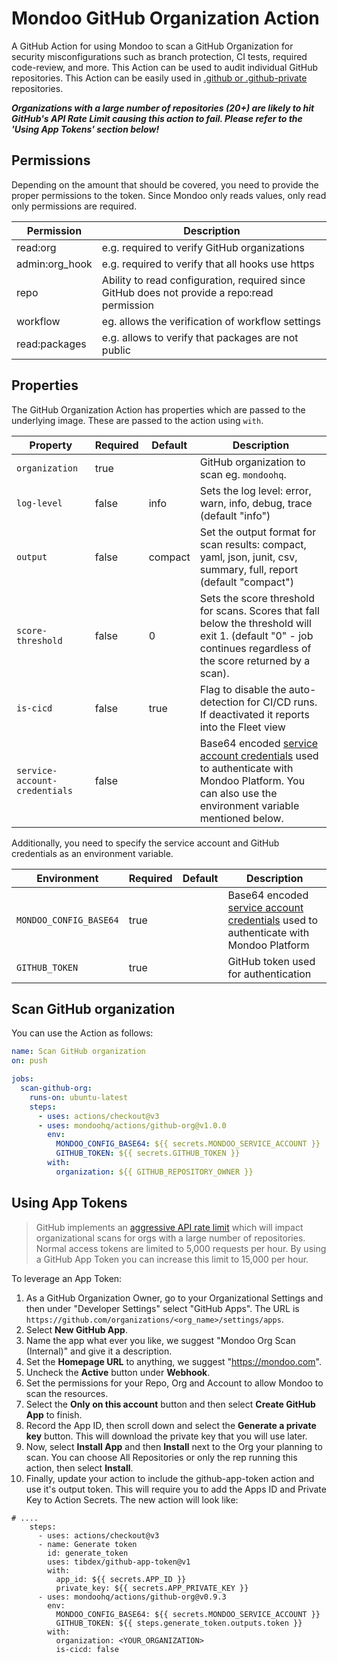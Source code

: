 # Mondoo GitHub Organization Action

A GitHub Action for using Mondoo to scan a GitHub Organization for security misconfigurations such as branch protection, CI tests, required code-review, and more. This Action can be used to audit individual GitHub repositories. This Action can be easily used in [.github or .github-private](https://docs.github.com/en/organizations/collaborating-with-groups-in-organizations/customizing-your-organizations-profile) repositories.

**_Organizations with a large number of repositories (20+) are likely to hit GitHub's API Rate Limit causing this action to fail. Please refer to the 'Using App Tokens' section below!_**

## Permissions

Depending on the amount that should be covered, you need to provide the proper permissions to the token. Since Mondoo only reads values, only read only permissions are required.

| Permission     | Description                                                                                  |
| -------------- | -------------------------------------------------------------------------------------------- |
| read:org       | e.g. required to verify GitHub organizations                                                 |
| admin:org_hook | e.g. required to verify that all hooks use https                                             |
| repo           | Ability to read configuration, required since GitHub does not provide a repo:read permission |
| workflow       | eg. allows the verification of workflow settings                                             |
| read:packages  | e.g. allows to verify that packages are not public                                           |

## Properties

The GitHub Organization Action has properties which are passed to the underlying image. These are passed to the action using `with`.

| Property                      | Required | Default | Description                                                                                                                                                                                                                      |
| ----------------------------- | -------- | ------- | -------------------------------------------------------------------------------------------------------------------------------------------------------------------------------------------------------------------------------- |
| `organization`                | true     |         | GitHub organization to scan eg. `mondoohq`.                                                                                                                                                                                      |
| `log-level`                   | false    | info    | Sets the log level: error, warn, info, debug, trace (default "info")                                                                                                                                                             |
| `output`                      | false    | compact | Set the output format for scan results: compact, yaml, json, junit, csv, summary, full, report (default "compact")                                                                                                               |
| `score-threshold`             | false    | 0       | Sets the score threshold for scans. Scores that fall below the threshold will exit 1. (default "0" - job continues regardless of the score returned by a scan).                                                                  |
| `is-cicd`                     | false    | true    | Flag to disable the auto-detection for CI/CD runs. If deactivated it reports into the Fleet view                                                                                                                                 |
| `service-account-credentials` | false    |         | Base64 encoded [service account credentials](https://mondoo.com/docs/platform/service_accounts/#creating-service-accounts) used to authenticate with Mondoo Platform. You can also use the environment variable mentioned below. |

Additionally, you need to specify the service account and GitHub credentials as an environment variable.

| Environment            | Required | Default | Description                                                                                                                                                          |
| ---------------------- | -------- | ------- | -------------------------------------------------------------------------------------------------------------------------------------------------------------------- |
| `MONDOO_CONFIG_BASE64` | true     |         | Base64 encoded [service account credentials](https://mondoo.com/docs/platform/service_accounts/#creating-service-accounts) used to authenticate with Mondoo Platform |
| `GITHUB_TOKEN`         | true     |         | GitHub token used for authentication                                                                                                                                 |

## Scan GitHub organization

You can use the Action as follows:

```yaml
name: Scan GitHub organization
on: push

jobs:
  scan-github-org:
    runs-on: ubuntu-latest
    steps:
      - uses: actions/checkout@v3
      - uses: mondoohq/actions/github-org@v1.0.0
        env:
          MONDOO_CONFIG_BASE64: ${{ secrets.MONDOO_SERVICE_ACCOUNT }}
          GITHUB_TOKEN: ${{ secrets.GITHUB_TOKEN }}
        with:
          organization: ${{ GITHUB_REPOSITORY_OWNER }}
```

## Using App Tokens

> GitHub implements an [aggressive API rate limit](https://docs.github.com/en/rest/overview/resources-in-the-rest-api?apiVersion=2022-11-28#rate-limiting) which will impact organizational scans for orgs with a large number of repositories. Normal access tokens are limited to 5,000 requests per hour. By using a GitHub App Token you can increase this limit to 15,000 per hour.

To leverage an App Token:

1. As a GitHub Organization Owner, go to your Organizational Settings and then under "Developer Settings" select "GitHub Apps". The URL is `https://github.com/organizations/<org_name>/settings/apps`.
2. Select **New GitHub App**.
3. Name the app what ever you like, we suggest "Mondoo Org Scan (Internal)" and give it a description.
4. Set the **Homepage URL** to anything, we suggest "https://mondoo.com".
5. Uncheck the **Active** button under **Webhook**.
6. Set the permissions for your Repo, Org and Account to allow Mondoo to scan the resources.
7. Select the **Only on this account** button and then select **Create GitHub App** to finish.
8. Record the App ID, then scroll down and select the **Generate a private key** button. This will download the private key that you will use later.
9. Now, select **Install App** and then **Install** next to the Org your planning to scan. You can choose All Repositories or only the rep running this action, then select **Install**.
10. Finally, update your action to include the github-app-token action and use it's output token. This will require you to add the Apps ID and Private Key to Action Secrets. The new action will look like:

```
# ....
    steps:
      - uses: actions/checkout@v3
      - name: Generate token
        id: generate_token
        uses: tibdex/github-app-token@v1
        with:
          app_id: ${{ secrets.APP_ID }}
          private_key: ${{ secrets.APP_PRIVATE_KEY }}
      - uses: mondoohq/actions/github-org@v0.9.3
        env:
          MONDOO_CONFIG_BASE64: ${{ secrets.MONDOO_SERVICE_ACCOUNT }}
          GITHUB_TOKEN: ${{ steps.generate_token.outputs.token }}
        with:
          organization: <YOUR_ORGANIZATION>
          is-cicd: false
```
